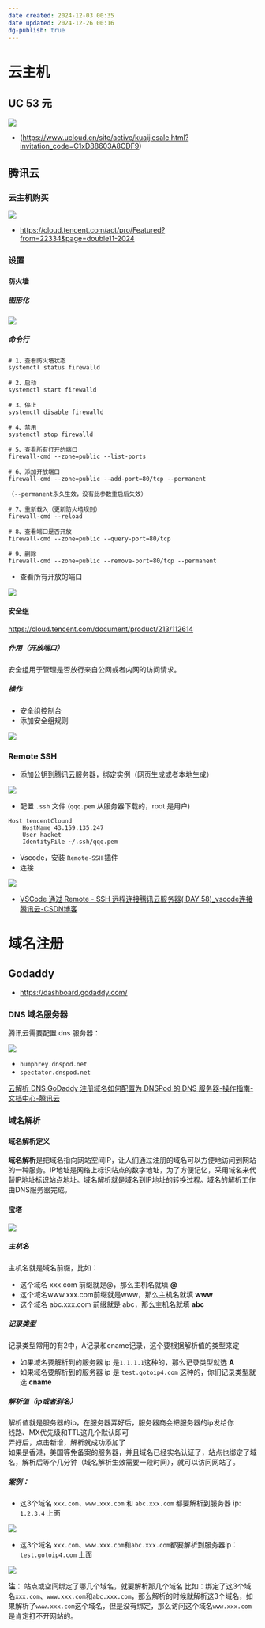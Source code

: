 ```yaml
---
date created: 2024-12-03 00:35
date updated: 2024-12-26 00:16
dg-publish: true
---
```


# 云主机

## UC 53 元

![](https://raw.githubusercontent.com/hacket/ObsidianOSS/master/obsidian/202412030035277.png)

- (<https://www.ucloud.cn/site/active/kuaijiesale.html?invitation_code=C1xD88603A8CDF9>)

## 腾讯云

### 云主机购买

![](https://raw.githubusercontent.com/hacket/ObsidianOSS/master/obsidian/202412030036155.png)

- <https://cloud.tencent.com/act/pro/Featured?from=22334&page=double11-2024>

### 设置

#### 防火墙

##### 图形化

![](https://raw.githubusercontent.com/hacket/ObsidianOSS/master/obsidian/202412141313209.png)

##### 命令行

```shell
# 1、查看防火墙状态
systemctl status firewalld 

# 2、启动
systemctl start firewalld

# 3、停止
systemctl disable firewalld

# 4、禁用
systemctl stop firewalld

# 5、查看所有打开的端口
firewall-cmd --zone=public --list-ports

# 6、添加开放端口
firewall-cmd --zone=public --add-port=80/tcp --permanent

（--permanent永久生效，没有此参数重启后失效）

# 7、重新载入（更新防火墙规则）
firewall-cmd --reload

# 8、查看端口是否开放
firewall-cmd --zone=public --query-port=80/tcp

# 9、删除
firewall-cmd --zone=public --remove-port=80/tcp --permanent 
```

- 查看所有开放的端口

![](https://raw.githubusercontent.com/hacket/ObsidianOSS/master/obsidian/202412141314162.png)

#### 安全组

<https://cloud.tencent.com/document/product/213/112614>

##### 作用（开放端口）

安全组用于管理是否放行来自公网或者内网的访问请求。

##### 操作

- [安全组控制台](https://console.cloud.tencent.com/vpc/security-group?rid=1&rid=1)
- 添加安全组规则

![](https://raw.githubusercontent.com/hacket/ObsidianOSS/master/obsidian/202412032321763.png)

### Remote SSH

- 添加公钥到腾讯云服务器，绑定实例（网页生成或者本地生成）

![](https://raw.githubusercontent.com/hacket/ObsidianOSS/master/obsidian/202412050048257.png)

- 配置 `.ssh` 文件 (`qqq.pem` 从服务器下载的，root 是用户)

```shell
Host tencentClound
    HostName 43.159.135.247
    User hacket
    IdentityFile ~/.ssh/qqq.pem
```

- Vscode，安装 `Remote-SSH` 插件
- 连接

![](https://raw.githubusercontent.com/hacket/ObsidianOSS/master/obsidian/202412050051782.png)

- [VSCode 通过 Remote - SSH 远程连接腾讯云服务器( DAY 58)_vscode连接腾讯云-CSDN博客](https://blog.csdn.net/Watremelon/article/details/124850655)

# 域名注册

## Godaddy

- <https://dashboard.godaddy.com/>

### DNS 域名服务器

腾讯云需要配置 dns 服务器：

![](https://raw.githubusercontent.com/hacket/ObsidianOSS/master/obsidian/202412030821392.png)

- `humphrey.dnspod.net`
- `spectator.dnspod.net`

[云解析 DNS GoDaddy 注册域名如何配置为 DNSPod 的 DNS 服务器-操作指南-文档中心-腾讯云](https://cloud.tencent.com/document/product/302/105676)

### 域名解析

#### 域名解析定义

**域名解析**是把域名指向网站空间IP，让人们通过注册的域名可以方便地访问到网站的一种服务。IP地址是网络上标识站点的数字地址，为了方便记忆，采用域名来代替IP地址标识站点地址。域名解析就是域名到IP地址的转换过程。域名的解析工作由DNS服务器完成。

#### 宝塔

![](https://raw.githubusercontent.com/hacket/ObsidianOSS/master/obsidian/202412030827900.png)

##### 主机名

主机名就是域名前缀，比如：

- 这个域名 xxx.com 前缀就是@，那么主机名就填 **@**
- 这个域名www.xxx.com前缀就是www，那么主机名就填 **www**
- 这个域名 abc.xxx.com 前缀就是 abc，那么主机名就填 **abc**

##### 记录类型

记录类型常用的有2中，A记录和cname记录，这个要根据解析值的类型来定

- 如果域名要解析到的服务器 ip 是`1.1.1.1`这种的，那么记录类型就选 **A**
- 如果域名要解析到的服务器 ip 是 `test.gotoip4.com` 这种的，你们记录类型就选 **cname**

##### 解析值（ip或者别名）

解析值就是服务器的ip，在服务器弄好后，服务器商会把服务器的ip发给你\
线路、MX优先级和TTL这几个默认即可\
弄好后，点击新增，解析就成功添加了\
如果是香港，美国等免备案的服务器，并且域名已经实名认证了，站点也绑定了域名，解析后等个几分钟（域名解析生效需要一段时间），就可以访问网站了。

##### 案例：

- 这3个域名 `xxx.com`、`www.xxx.com` 和 `abc.xxx.com` 都要解析到服务器 ip: `1.2.3.4` 上面

![](https://raw.githubusercontent.com/hacket/ObsidianOSS/master/obsidian/202412030829328.png)

- 这3个域名 `xxx.com`、`www.xxx.com`和`abc.xxx.com`都要解析到服务器ip：`test.gotoip4.com` 上面

![](https://raw.githubusercontent.com/hacket/ObsidianOSS/master/obsidian/202412030829432.png)

**注：**
站点或空间绑定了哪几个域名，就要解析那几个域名
比如：绑定了这3个域名`xxx.com`、`www.xxx.com`和`abc.xxx.com`，那么解析的时候就解析这3个域名，如果解析了`www.xxx.com`这个域名，但是没有绑定，那么访问这个域名`www.xxx.com`是肯定打不开网站的。
